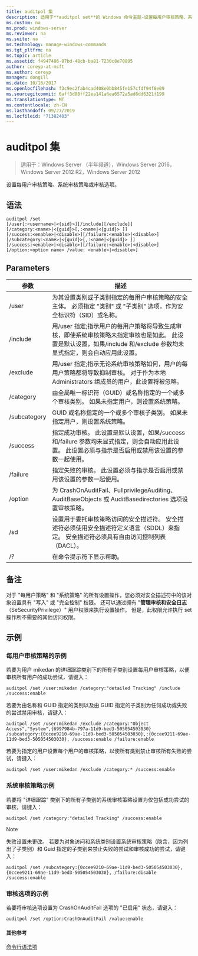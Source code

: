```yaml
---
title: auditpol 集
description: 适用于**auditpol set**的 Windows 命令主题-设置每用户审核策略、系统审核策略或审核选项。
ms.custom: na
ms.prod: windows-server
ms.reviewer: na
ms.suite: na
ms.technology: manage-windows-commands
ms.tgt_pltfrm: na
ms.topic: article
ms.assetid: f4947486-87bd-48cb-ba81-7230c8e70895
author: coreyp-at-msft
ms.author: coreyp
manager: dongill
ms.date: 10/16/2017
ms.openlocfilehash: f3c9ec2fab4cad408e0bb845fe157cfdf94f8e09
ms.sourcegitcommit: 6aff3d88ff22ea141a6ea6572a5ad8dd6321f199
ms.translationtype: MT
ms.contentlocale: zh-CN
ms.lasthandoff: 09/27/2019
ms.locfileid: "71382403"
---
```

# <a name="auditpol-set"></a>auditpol 集

>适用于：Windows Server （半年频道），Windows Server 2016，Windows Server 2012 R2，Windows Server 2012

设置每用户审核策略、系统审核策略或审核选项。

## <a name="syntax"></a>语法
```
auditpol /set
[/user[:<username>|<{sid}>][/include][/exclude]]
[/category:<name>|<{guid}>[,:<name|<{guid}> ]]
[/success:<enable>|<disable>][/failure:<enable>|<disable>]
[/subcategory:<name>|<{guid}>[,:<name|<{guid}> ]]
[/success:<enable>|<disable>][/failure:<enable>|<disable>]
[/option:<option name> /value: <enable>|<disable>]
```
## <a name="parameters"></a>Parameters

|  参数   |                                                                                                                                          描述                                                                                                                                           |
|--------------|------------------------------------------------------------------------------------------------------------------------------------------------------------------------------------------------------------------------------------------------------------------------------------------------|
|    /user     |                                        为其设置类别或子类别指定的每用户审核策略的安全主体。 必须指定 "类别" 或 "子类别" 选项，作为安全标识符（SID）或名称。                                         |
|   /include   | 用/user 指定;指示用户的每用户策略将导致生成审核，即使系统审核策略未指定审核也是如此。 此设置是默认设置，如果/include 和/exclude 参数均未显式指定，则会自动应用此设置。 |
|   /exclude   |                                用/user 指定;指示无论系统审核策略如何，用户的每用户策略都将导致抑制审核。 对于作为本地 Administrators 组成员的用户，此设置将被忽略。                                |
|  /category   |                                                                            由全局唯一标识符（GUID）或名称指定的一个或多个审核类别。 如果未指定用户，则设置系统策略。                                                                             |
| /subcategory |                                                                                         GUID 或名称指定的一个或多个审核子类别。 如果未指定用户，则设置系统策略。                                                                                          |
|   /success   |                 指定成功审核。 此设置是默认设置，如果/success 和/failure 参数均未显式指定，则会自动应用此设置。 此设置必须与指示是否启用或禁用该设置的参数一起使用。                 |
|   /failure   |                                                                                  指定失败的审核。 此设置必须与指示是否启用或禁用该设置的参数一起使用。                                                                                   |
|   /option    |                                                                                   为 CrashOnAuditFail、FullprivilegeAuditing、AuditBaseObjects 或 AuditBasedirectories 选项设置审核策略。                                                                                    |
|     /sd      |                 设置用于委托审核策略访问的安全描述符。 安全描述符必须使用安全描述符定义语言（SDDL）来指定。 安全描述符必须具有自由访问控制列表（DACL）。                 |
|      /?      |                                                                                                                              在命令提示符下显示帮助。                                                                                                                              |

## <a name="remarks"></a>备注
对于 "每用户策略" 和 "系统策略" 的所有设置操作，您必须对安全描述符中的该对象设置具有 "写入" 或 "完全控制" 权限。 还可以通过拥有 "**管理审核和安全日志**（SeSecurityPrivilege）" 用户权限来执行设置操作。 但是，此权限允许执行 set 操作所不需要的其他访问权限。
## <a name="BKMK_examples"></a>示例
### <a name="examples-for-the-per-user-audit-policy"></a>每用户审核策略的示例
若要为用户 mikedan 的详细跟踪类别下的所有子类别设置每用户审核策略，以便审核所有用户的成功尝试，请键入：
```
auditpol /set /user:mikedan /category:"detailed Tracking" /include /success:enable
```
若要为由名称和 GUID 指定的类别以及由 GUID 指定的子类别为任何成功或失败的尝试禁用审核，请键入：
```
auditpol /set /user:mikedan /exclude /category:"Object Access","System",{6997984b-797a-11d9-bed3-505054503030} 
/subcategory:{0ccee9210-69ae-11d9-bed3-505054503030},:{0ccee9211-69ae-11d9-bed3-505054503030}, /success:enable /failure:enable
```
若要为指定的用户设置每个用户的审核策略，以使所有类别禁止审核所有失败的尝试，请键入：
```
auditpol /set /user:mikedan /exclude /category:* /success:enable
```
### <a name="examples-for-the-system-audit-policy"></a>系统审核策略示例
若要将 "详细跟踪" 类别下的所有子类别的系统审核策略设置为仅包括成功尝试的审核，请键入：
```
auditpol /set /category:"detailed Tracking" /success:enable
```
> [!NOTE]
> 失败设置未更改。
> 若要为对象访问和系统类别设置系统审核策略（隐含，因为列出了子类别）和 Guid 指定的子类别来禁止失败的尝试和审核成功的尝试，请键入：
> ```
> auditpol /set /subcategory:{0ccee9210-69ae-11d9-bed3-505054503030},{0ccee9211-69ae-11d9-bed3-505054503030}, /failure:disable /success:enable
> ```
> ### <a name="example-for-auditing-options"></a>审核选项的示例
> 若要将审核选项设置为 CrashOnAuditFail 选项的 "已启用" 状态，请键入：
> ```
> auditpol /set /option:CrashOnAuditFail /value:enable
> ```
> #### <a name="additional-references"></a>其他参考
> [命令行语法项](command-line-syntax-key.md)
